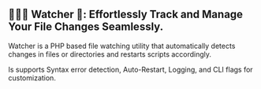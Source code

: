 ## 🕵🏻‍♂️ Watcher 👀: Effortlessly Track and Manage Your File Changes Seamlessly.

Watcher is a PHP based file watching utility that automatically detects changes in files or directories and restarts scripts accordingly.

Is supports Syntax error detection, Auto-Restart, Logging, and CLI flags for customization.
